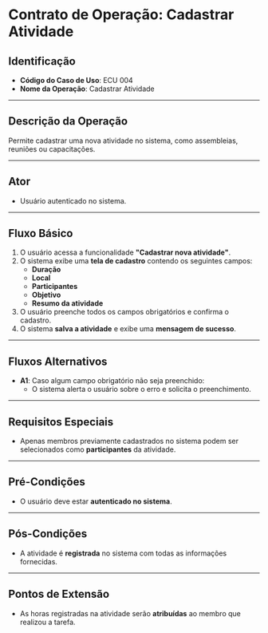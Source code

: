 # **Contrato de Operação: Cadastrar Atividade**

## **Identificação**
- **Código do Caso de Uso**: ECU 004  
- **Nome da Operação**: Cadastrar Atividade  

---

## **Descrição da Operação**
Permite cadastrar uma nova atividade no sistema, como assembleias, reuniões ou capacitações.

---

## **Ator**
- Usuário autenticado no sistema.

---

## **Fluxo Básico**
1. O usuário acessa a funcionalidade **"Cadastrar nova atividade"**.  
2. O sistema exibe uma **tela de cadastro** contendo os seguintes campos:
   - **Duração**  
   - **Local**  
   - **Participantes**  
   - **Objetivo**  
   - **Resumo da atividade**  
3. O usuário preenche todos os campos obrigatórios e confirma o cadastro.  
4. O sistema **salva a atividade** e exibe uma **mensagem de sucesso**.  

---

## **Fluxos Alternativos**
- **A1**: Caso algum campo obrigatório não seja preenchido:
   - O sistema alerta o usuário sobre o erro e solicita o preenchimento.

---

## **Requisitos Especiais**
- Apenas membros previamente cadastrados no sistema podem ser selecionados como **participantes** da atividade.

---

## **Pré-Condições**
- O usuário deve estar **autenticado no sistema**.

---

## **Pós-Condições**
- A atividade é **registrada** no sistema com todas as informações fornecidas.

---

## **Pontos de Extensão**
- As horas registradas na atividade serão **atribuídas** ao membro que realizou a tarefa.
